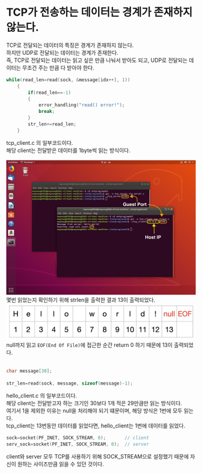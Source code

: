 # TCP가 전송하는 데이터는 경계가 존재하지 않는다.

TCP로 전달되는 데이터의 특징은 경계가 존재하지 않는다.<br>
하지만 UDP로 전달되는 데이터는 경계가 존재한다.<br>
즉, TCP로 전달되는 데이터는 읽고 싶은 만큼 나눠서 받아도 되고, UDP로 전달되는 데이터는 무조건 주는 만큼 다 받아야 한다.<br>
```c
while(read_len=read(sock, &message[idx++], 1))
	{
		if(read_len==-1)
		{
			error_handling("read() error!");
			break;
		}
		str_len+=read_len;
	}
```

tcp_client.c 의 일부코드이다.<br>해당 client는 전달받은 데이터를 1byte씩 읽는 방식이다.<br><br>
![png](/_img/chap2_tcp_result.png)<br>
몇번 읽었는지 확인하기 위해 strlen을 출력한 결과 13이 출력되었다.<br>
![png](/_img/helloworld.png)<br>
null까지 읽고 ```EOF(End Of File)```에 접근한 순간 return 0 하기 때문에 13이 출력되었다.<br><br>
```c
char message[30];

str_len=read(sock, message, sizeof(message)-1);
```

hello_client.c 의 일부코드이다.<br>해당 client는 전달받고자 하는 크기인 30보다 1개 적은 29만큼만 읽는 방식이다.<br>
여기서 1을 제외한 이유는 null을 처리해야 되기 떄문이며, 해당 방식은 1번에 모두 읽는다.<br>tcp_client는 13번동안 데이터를 읽었다면, hello_client는 1번에 데이터를 읽었다.<br>
```c
sock=socket(PF_INET, SOCK_STREAM, 0);       // client
serv_sock=socket(PF_INET, SOCK_STREAM, 0);  // server
```
client와 server 모두 TCP를 사용하기 위해 SOCK_STREAM으로 설정했기 때문에 자신이 원하는 사이즈만큼 읽을 수 있던 것이다.<br>